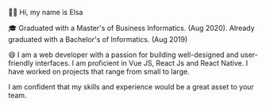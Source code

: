 

👋🏻 Hi, my name is Elsa

🎓 Graduated with a Master's of Business Informatics. (Aug 2020). Already graduated with a Bachelor's of Informatics. (Aug 2019)

😄 I am a web developer with a passion for building well-designed and user-friendly interfaces. I am proficient in Vue JS, React Js and React Native. I have worked on projects that range from small to large.

I am confident that my skills and experience would be a great asset to your team.

<!--
**elsaislami/elsaislami** is a ✨ _special_ ✨ repository because its `README.md` (this file) appears on your GitHub profile.

Here are some ideas to get you started:

- 🔭 I’m currently working on ...
- 🌱 I’m currently learning ...
- 👯 I’m looking to collaborate on ...
- 🤔 I’m looking for help with ...
- 💬 Ask me about ...
- 📫 How to reach me: ...
- 😄 Pronouns: ...
- ⚡ Fun fact: ...
-->
